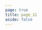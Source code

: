 ```yaml
---
page: true
title: page_11
aside: false
---
```

<script setup>
import Page from "../../.vitepress/theme/components/Page.vue";
import { useData } from "vitepress";
const { theme } = useData();
const posts = theme.value.posts.slice(100,110)
</script>
<Page :posts="posts" :pageCurrent="11" :pagesNum="12" />